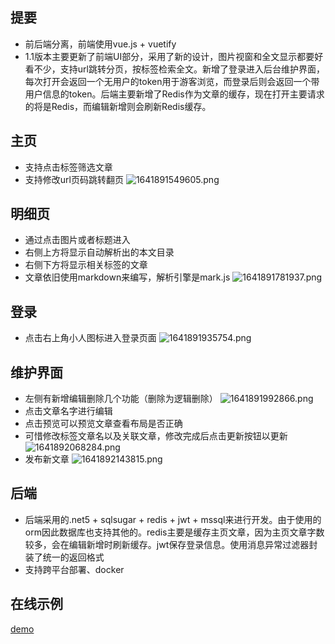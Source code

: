 ## 提要
- 前后端分离，前端使用vue.js + vuetify
- 1.1版本主要更新了前端UI部分，采用了新的设计，图片视窗和全文显示都要好看不少，支持url跳转分页，按标签检索全文。新增了登录进入后台维护界面，每次打开会返回一个无用户的token用于游客浏览，而登录后则会返回一个带用户信息的token。后端主要新增了Redis作为文章的缓存，现在打开主要请求的将是Redis，而编辑新增则会刷新Redis缓存。


## 主页

- 支持点击标签筛选文章
- 支持修改url页码跳转翻页
![1641891549605.png](http://cdn.thankful.top/1641891549605.png)


## 明细页

- 通过点击图片或者标题进入
- 右侧上方将显示自动解析出的本文目录
- 右侧下方将显示相关标签的文章
- 文章依旧使用markdown来编写，解析引擎是mark.js
![1641891781937.png](http://cdn.thankful.top/1641891781937.png)


## 登录

- 点击右上角小人图标进入登录页面
![1641891935754.png](http://cdn.thankful.top/1641891935754.png)


## 维护界面

- 左侧有新增编辑删除几个功能（删除为逻辑删除）
![1641891992866.png](http://cdn.thankful.top/1641891992866.png)
- 点击文章名字进行编辑
- 点击预览可以预览文章查看布局是否正确
- 可惜修改标签文章名以及关联文章，修改完成后点击更新按钮以更新
![1641892068284.png](http://cdn.thankful.top/1641892068284.png)
- 发布新文章
![1641892143815.png](http://cdn.thankful.top/1641892143815.png)

## 后端
- 后端采用的.net5 + sqlsugar + redis + jwt + mssql来进行开发。由于使用的orm因此数据库也支持其他的。redis主要是缓存主页文章，因为主页文章字数较多，会在编辑新增时刷新缓存。jwt保存登录信息。使用消息异常过滤器封装了统一的返回格式
- 支持跨平台部署、docker


## 在线示例
[demo](http://www.thankful.top/)

